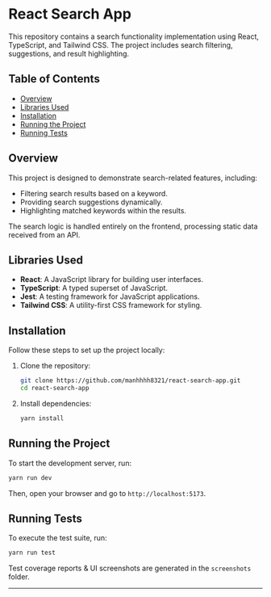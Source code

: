 # React Search App

This repository contains a search functionality implementation using React, TypeScript, and Tailwind CSS. The project includes search filtering, suggestions, and result highlighting.

## Table of Contents
- [Overview](#overview)
- [Libraries Used](#libraries-used)
- [Installation](#installation)
- [Running the Project](#running-the-project)
- [Running Tests](#running-tests)

## Overview

This project is designed to demonstrate search-related features, including:
- Filtering search results based on a keyword.
- Providing search suggestions dynamically.
- Highlighting matched keywords within the results.

The search logic is handled entirely on the frontend, processing static data received from an API.

## Libraries Used

- **React**: A JavaScript library for building user interfaces.
- **TypeScript**: A typed superset of JavaScript.
- **Jest**: A testing framework for JavaScript applications.
- **Tailwind CSS**: A utility-first CSS framework for styling.

## Installation

Follow these steps to set up the project locally:

1. Clone the repository:
   ```sh
   git clone https://github.com/manhhhh8321/react-search-app.git
   cd react-search-app
   ```
2. Install dependencies:
   ```sh
   yarn install
   ```

## Running the Project

To start the development server, run:
```sh
yarn run dev
```
Then, open your browser and go to `http://localhost:5173`.

## Running Tests

To execute the test suite, run:
```sh
yarn run test
```
Test coverage reports & UI screenshots are generated in the `screenshots` folder.

---

